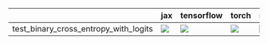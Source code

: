 |                                       | jax                                                                                                              | tensorflow                                                                                                                                                                         | torch                                                                                                            | numpy                                                                                                                                               |
|:--------------------------------------|:-----------------------------------------------------------------------------------------------------------------|:-----------------------------------------------------------------------------------------------------------------------------------------------------------------------------------|:-----------------------------------------------------------------------------------------------------------------|:----------------------------------------------------------------------------------------------------------------------------------------------------|
| test_binary_cross_entropy_with_logits | <a href="null" rel="noopener noreferrer" target="_blank"><img src=https://img.shields.io/badge/-failure-red></a> | <a href="https://github.com/unifyai/ivy/actions/runs/4369702531/jobs/7643794225" rel="noopener noreferrer" target="_blank"><img src=https://img.shields.io/badge/-failure-red></a> | <a href="null" rel="noopener noreferrer" target="_blank"><img src=https://img.shields.io/badge/-failure-red></a> | <a href="https://github.com/unifyai/ivy/actions/" rel="noopener noreferrer" target="_blank"><img src=https://img.shields.io/badge/-failure-red></a> |
